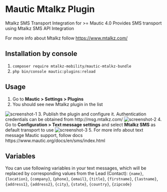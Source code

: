 # Mautic Mtalkz Plugin
Mtalkz SMS Transport Integration for >= Mautic 4.0
Provides SMS transport using Mtalkz SMS API Integration

For more info about Mtalkz follow https://www.mtalkz.com/

## Installation by console
1. `composer require mtalkz-mobility/mautic-mtalkz-bundle`
2. `php bin/console mautic:plugins:reload`

## Usage
1. Go to **Mautic > Settings > Plugins**
2. You should see new Mtalkz plugin in the list
<img src="./Assets/img/screenshots/1.png" alt="screenshot-1" />
3. Publish the plugin and configure it. Authentication credentials can be obtained from http://msg.mtalkz.com/
<img src="./Assets/img/screenshots/2.png" alt="screenshot-2" />
4. Go to <b>Configuration > Text message settings</b> and select <b>Mtalkz SMS</b> as default transport to use
<img src="./Assets/img/screenshots/3.png" alt="screenshot-3" />
5. For more info about text message Mautic support, follow docs https://www.mautic.org/docs/en/sms/index.html

## Variables
You can use following variables in your text messages, which will be replaced by corresponding values from the Lead (Contact): `{name}`, `{location}`, `{company}`, `{phone}`, `{email}`, `{title}`, `{firstname}`, `{lastname}`, `{address1}`, `{address2}`, `{city}`, `{state}`, `{country}`, `{zipcode}`
